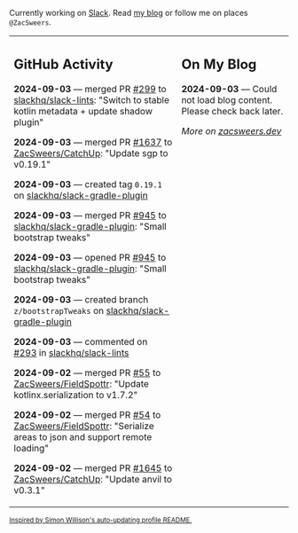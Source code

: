 Currently working on [Slack](https://slack.com/). Read [my blog](https://zacsweers.dev/) or follow me on places `@ZacSweers`.

<table><tr><td valign="top" width="60%">

## GitHub Activity
<!-- githubActivity starts -->
**2024-09-03** — merged PR [#299](https://github.com/slackhq/slack-lints/pull/299) to [slackhq/slack-lints](https://github.com/slackhq/slack-lints): "Switch to stable kotlin metadata + update shadow plugin"

**2024-09-03** — merged PR [#1637](https://github.com/ZacSweers/CatchUp/pull/1637) to [ZacSweers/CatchUp](https://github.com/ZacSweers/CatchUp): "Update sgp to v0.19.1"

**2024-09-03** — created tag `0.19.1` on [slackhq/slack-gradle-plugin](https://github.com/slackhq/slack-gradle-plugin)

**2024-09-03** — merged PR [#945](https://github.com/slackhq/slack-gradle-plugin/pull/945) to [slackhq/slack-gradle-plugin](https://github.com/slackhq/slack-gradle-plugin): "Small bootstrap tweaks"

**2024-09-03** — opened PR [#945](https://github.com/slackhq/slack-gradle-plugin/pull/945) to [slackhq/slack-gradle-plugin](https://github.com/slackhq/slack-gradle-plugin): "Small bootstrap tweaks"

**2024-09-03** — created branch `z/bootstrapTweaks` on [slackhq/slack-gradle-plugin](https://github.com/slackhq/slack-gradle-plugin)

**2024-09-03** — commented on [#293](https://github.com/slackhq/slack-lints/pull/293#issuecomment-2326813639) in [slackhq/slack-lints](https://github.com/slackhq/slack-lints)

**2024-09-02** — merged PR [#55](https://github.com/ZacSweers/FieldSpottr/pull/55) to [ZacSweers/FieldSpottr](https://github.com/ZacSweers/FieldSpottr): "Update kotlinx.serialization to v1.7.2"

**2024-09-02** — merged PR [#54](https://github.com/ZacSweers/FieldSpottr/pull/54) to [ZacSweers/FieldSpottr](https://github.com/ZacSweers/FieldSpottr): "Serialize areas to json and support remote loading"

**2024-09-02** — merged PR [#1645](https://github.com/ZacSweers/CatchUp/pull/1645) to [ZacSweers/CatchUp](https://github.com/ZacSweers/CatchUp): "Update anvil to v0.3.1"
<!-- githubActivity ends -->
</td><td valign="top" width="40%">

## On My Blog
<!-- blog starts -->
**2024-09-03** — Could not load blog content. Please check back later.
<!-- blog ends -->
_More on [zacsweers.dev](https://zacsweers.dev/)_
</td></tr></table>

<sub><a href="https://simonwillison.net/2020/Jul/10/self-updating-profile-readme/">Inspired by Simon Willison's auto-updating profile README.</a></sub>